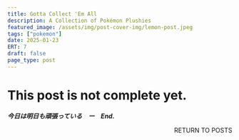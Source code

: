 ```yaml
---
title: Gotta Collect 'Em All
description: A Collection of Pokémon Plushies
featured_image: /assets/img/post-cover-img/lemon-post.jpeg
tags: ["pokemon"]
date: 2025-01-23
ERT: 7
draft: false
page_type: post
---
```


# This post is not complete yet.


**_今日は明日も頑張っている　ー　End._**

<a href="/all-posts.html" class="btn btn-primary" style="float: right; margin-bottom: 20px; text-decoration: none;">RETURN TO POSTS</a>
